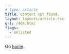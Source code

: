 ```yaml
---
# type: article
title: Content not found.
layout: layouts/article.tsx
url: /404.html
flags:
  - unlisted
---
```


Go [home](/).
